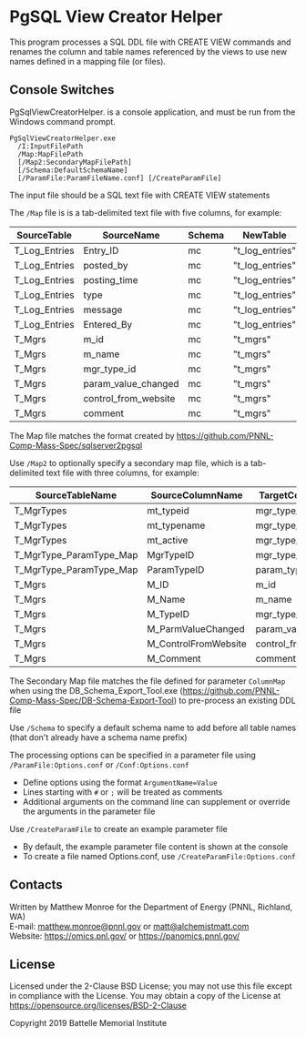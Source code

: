 # PgSQL View Creator Helper

This program processes a SQL DDL file with CREATE VIEW commands and renames the
column and table names referenced by the views to use new names defined in a
mapping file (or files).

## Console Switches

PgSqlViewCreatorHelper. is a console application, and must be run from the Windows command prompt.

```
PgSqlViewCreatorHelper.exe
  /I:InputFilePath
  /Map:MapFilePath
  [/Map2:SecondaryMapFilePath]
  [/Schema:DefaultSchemaName]
  [/ParamFile:ParamFileName.conf] [/CreateParamFile]
```

The input file should be a SQL text file with CREATE VIEW statements

The `/Map` file is is a tab-delimited text file with five columns, for example:

| SourceTable | SourceName  | Schema      | NewTable    | NewName     |
|-------------|-------------|-------------|-------------|-------------|
| T_Log_Entries | Entry_ID | mc | "t_log_entries" | "entry_id" |
| T_Log_Entries | posted_by | mc | "t_log_entries" | "posted_by" |
| T_Log_Entries | posting_time | mc | "t_log_entries" | "posting_time" |
| T_Log_Entries | type | mc | "t_log_entries" | "type" |
| T_Log_Entries | message | mc | "t_log_entries" | "message" |
| T_Log_Entries | Entered_By | mc | "t_log_entries" | "entered_by" |
| T_Mgrs | m_id | mc | "t_mgrs" | "m_id"
| T_Mgrs | m_name | mc | "t_mgrs" | "m_name"
| T_Mgrs | mgr_type_id | mc | "t_mgrs" | "mgr_type_id"
| T_Mgrs | param_value_changed | mc | "t_mgrs" | "param_value_changed"
| T_Mgrs | control_from_website | mc | "t_mgrs" | "control_from_website"
| T_Mgrs | comment | mc | "t_mgrs" | "comment"

The Map file matches the format created by https://github.com/PNNL-Comp-Mass-Spec/sqlserver2pgsql

Use `/Map2` to optionally specify a secondary map file, which is a tab-delimited text file with three columns, for example:

| SourceTableName | SourceColumnName | TargetColumnName |
|-----------------|------------------|------------------|
| T_MgrTypes | mt_typeid | mgr_type_id |
| T_MgrTypes | mt_typename | mgr_type_name |
| T_MgrTypes | mt_active | mgr_type_active |
| T_MgrType_ParamType_Map | MgrTypeID | mgr_type_id |
| T_MgrType_ParamType_Map | ParamTypeID | param_type_id |
| T_Mgrs | M_ID | m_id |
| T_Mgrs | M_Name | m_name |
| T_Mgrs | M_TypeID | mgr_type_id |
| T_Mgrs | M_ParmValueChanged | param_value_changed |
| T_Mgrs | M_ControlFromWebsite | control_from_website |
| T_Mgrs | M_Comment | comment |

The Secondary Map file matches the file defined for parameter `ColumnMap` when using the DB_Schema_Export_Tool.exe (https://github.com/PNNL-Comp-Mass-Spec/DB-Schema-Export-Tool) to pre-process an existing DDL file

Use `/Schema` to specify a default schema name to add before all table names (that don't already have a schema name prefix)

The processing options can be specified in a parameter file using `/ParamFile:Options.conf` or `/Conf:Options.conf`
* Define options using the format `ArgumentName=Value`
* Lines starting with `#` or `;` will be treated as comments
* Additional arguments on the command line can supplement or override the arguments in the parameter file

Use `/CreateParamFile` to create an example parameter file
* By default, the example parameter file content is shown at the console
* To create a file named Options.conf, use `/CreateParamFile:Options.conf`

## Contacts

Written by Matthew Monroe for the Department of Energy (PNNL, Richland, WA) \
E-mail: matthew.monroe@pnnl.gov or matt@alchemistmatt.com\
Website: https://omics.pnl.gov/ or https://panomics.pnnl.gov/

## License

Licensed under the 2-Clause BSD License; you may not use this file except
in compliance with the License.  You may obtain a copy of the License at
https://opensource.org/licenses/BSD-2-Clause

Copyright 2019 Battelle Memorial Institute
